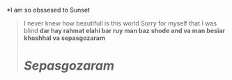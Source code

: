 *I am so obssesed to Sunset
> I never knew how beautifull is this world
> Sorry for myself that I was blind
> **dar hay rahmat elahi bar ruy man baz shode and va man besiar khoshhal va sepasgozaram**
> # ***Sepasgozaram***